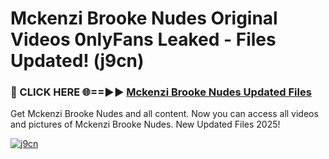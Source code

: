 # Mckenzi Brooke Nudes Original Videos 0nlyFans Leaked - Files Updated! (j9cn)

<h3>🔴 CLICK HERE 🌐==►► <a href="https://tinyurl.com/52m3yx9h" rel="nofollow">Mckenzi Brooke Nudes Updated Files</a></h3>

Get Mckenzi Brooke Nudes and all content. Now you can access all videos and pictures of Mckenzi Brooke Nudes. New Updated Files 2025!

[![j9cn](https://i.imgur.com/TnHtlc8.gif)](https://tinyurl.com/52m3yx9h)
